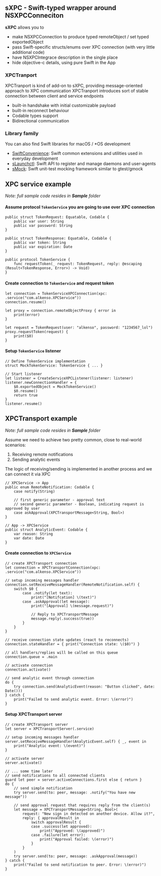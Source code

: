 ## sXPC - Swift-typed wrapper around NSXPCConneciton

**sXPC** allows you to
- make NSXPCConnection to produce typed remoteObject / set typed exportedObject
- pass Swift-specific structs/enums over XPC connection (with very little additional code)
- have NSXPCIntegrace description in the single place
- hide objective-c details, using pure Swift in the App

### XPCTranport
XPCTranport is kind of add-on to sXPC, providing message-oriented approach to XPC communication
XPCTranport introduces sort of stable connection between client and service endpoints
- built-in handshake with initial customizable payload
- built-in reconnect behaviour
- Codable types support
- Bidirectional communication

### Library family
You can also find Swift libraries for macOS / *OS development
- [SwiftConvenience](https://github.com/Alkenso/SwiftConvenience): Swift common extensions and utilities used in everyday development
- [sLaunchctl](https://github.com/Alkenso/sLaunchctl): Swift API to register and manage daemons and user-agents
- [sMock](https://github.com/Alkenso/sMock): Swift unit-test mocking framework similar to gtest/gmock

## XPC service example
_Note: full sample code resides in **Sample** folder_

#### Assume protocol `TokenService` you are going to use over XPC connection
```
public struct TokenRequest: Equatable, Codable {
    public var user: String
    public var password: String
}

public struct TokenResponse: Equatable, Codable {
    public var token: String
    public var expiration: Date
}

public protocol TokenService {
    func requestToken(_ request: TokenRequest, reply: @escaping (Result<TokenResponse, Error>) -> Void)
}
```

#### Create connection to `TokenService` and request token
```
let connection = TokenServiceXPCConnection(xpc: .service("com.alkenso.XPCService"))
connection.resume()

let proxy = connection.remoteObjectProxy { error in
    print(error)
}

let request = TokenRequest(user: "alkenso", password: "1234567_lol")
proxy.requestToken(request) {
    print($0)
}
```

#### Setup `TokenService` listener
```
// Define TokenService implementation
struct MockTokenService: TokenService { ... }

// Start listener
let listener = CreateServiceXPCListener(listener: listener)
listener.newConnectionHandler = {
    $0.exportedObject = MockTokenService()
    $0.resume()
    return true
}
listener.resume()
```

## XPCTransport example
_Note: full sample code resides in **Sample** folder_

Assume we need to achieve two pretty common, close to real-world scenarios:
1. Receiving remote notifications
2. Sending analytic events

The logic of receiving/sending is implemented in another process and we can connect it via XPC

```
// XPCService -> App
public enum RemoteNotification: Codable {
    case notify(String)
    
    // first generic parameter - approval text
    // second generic parameter - Boolean, indicating request is approved by user
    case askApproval(XPCTransportMessage<String, Bool>)
}

// App -> XPCService
public struct AnalyticEvent: Codable {
    var reason: String
    var date: Date
}
```

#### Create connection to `XPCService`
```
// create XPCTransport connection
let connection = XPCTransportConnection(xpc: .service("com.alkenso.XPCService"))

// setup incoming messages handler
connection.setReceiveMessageHandler(RemoteNotification.self) { 
    switch $0 {
        case .notify(let text):
            print("[Notifcation] \(text)")
        case .askApproval(let message):
            print("[Approval] \(message.request)")
            
            // Reply to XPCTransportMessage
            message.reply(.success(true))
        }
    }
}

// receive connection state updates (react to reconnects)
connection.stateHandler = { print("Connection state: \($0)") }

// all handlers/replies will be called on this queue
connection.queue = .main

// activate connection
connection.activate()

// send analytic event through connection
do {
    try connection.send(AnalyticEvent(reason: "Button clicked", date: Date()))
} catch {
    print("Failed to send analytic event. Error: \(error)")
}
```

#### Setup XPCTransport server
```
// create XPCTransport server
let server = XPCTransportServer(.service)

// setup incoming messages handler
server.setReceiveMessageHandler(AnalyticEvent.self) { _, event in
    print("Analytic event: \(event)")
}

// activate server
server.activate()

// ... some time later
// send notifications to all connected clients
guard let peer = server.activeConnections.first else { return }
do {
    // send simple notification
    try server.send(to: peer, message: .notify("You have new message"))
    
    // send approval request that requires reply from the client(s)
    let message = XPCTransportMessage<String, Bool>(
        request: "New sign in detected on another device. Allow it?",
        reply: { approvalResult in
            switch approvalResult {
            case .success(let approved):
                print("Approved: \(approved)")
            case .failure(let error):
                print("Approval failed: \(error)")
            }
        }
    )
    try server.send(to: peer, message: .askApproval(message))
} catch {
    print("Failed to send notification to peer. Error: \(error)")
}
```
